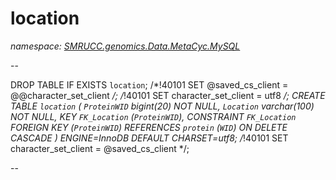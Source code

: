 ﻿# location
_namespace: [SMRUCC.genomics.Data.MetaCyc.MySQL](./index.md)_

--
 
 DROP TABLE IF EXISTS `location`;
 /*!40101 SET @saved_cs_client = @@character_set_client */;
 /*!40101 SET character_set_client = utf8 */;
 CREATE TABLE `location` (
 `ProteinWID` bigint(20) NOT NULL,
 `Location` varchar(100) NOT NULL,
 KEY `FK_Location` (`ProteinWID`),
 CONSTRAINT `FK_Location` FOREIGN KEY (`ProteinWID`) REFERENCES `protein` (`WID`) ON DELETE CASCADE
 ) ENGINE=InnoDB DEFAULT CHARSET=utf8;
 /*!40101 SET character_set_client = @saved_cs_client */;
 
 --




